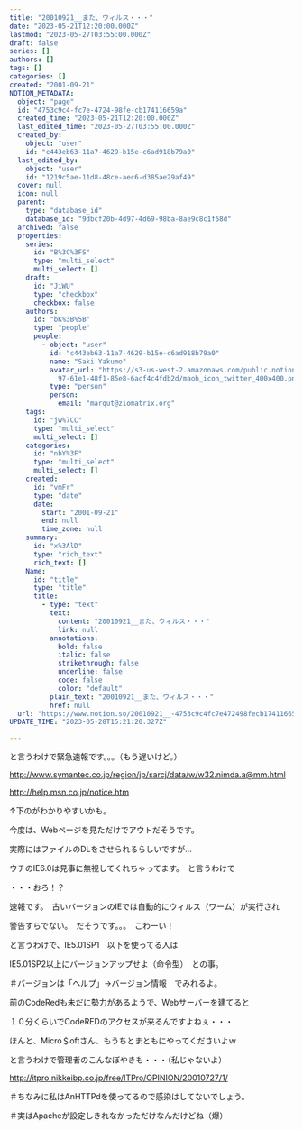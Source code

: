 ```yaml
---
title: "20010921__また、ウィルス・・・"
date: "2023-05-21T12:20:00.000Z"
lastmod: "2023-05-27T03:55:00.000Z"
draft: false
series: []
authors: []
tags: []
categories: []
created: "2001-09-21"
NOTION_METADATA:
  object: "page"
  id: "4753c9c4-fc7e-4724-98fe-cb174116659a"
  created_time: "2023-05-21T12:20:00.000Z"
  last_edited_time: "2023-05-27T03:55:00.000Z"
  created_by:
    object: "user"
    id: "c443eb63-11a7-4629-b15e-c6ad918b79a0"
  last_edited_by:
    object: "user"
    id: "1219c5ae-11d8-48ce-aec6-d385ae29af49"
  cover: null
  icon: null
  parent:
    type: "database_id"
    database_id: "9dbcf20b-4d97-4d69-98ba-8ae9c8c1f58d"
  archived: false
  properties:
    series:
      id: "B%3C%3FS"
      type: "multi_select"
      multi_select: []
    draft:
      id: "JiWU"
      type: "checkbox"
      checkbox: false
    authors:
      id: "bK%3B%5B"
      type: "people"
      people:
        - object: "user"
          id: "c443eb63-11a7-4629-b15e-c6ad918b79a0"
          name: "Saki Yakumo"
          avatar_url: "https://s3-us-west-2.amazonaws.com/public.notion-static.com/3ad1c4\
            97-61e1-48f1-85e8-6acf4c4fdb2d/maoh_icon_twitter_400x400.png"
          type: "person"
          person:
            email: "marqut@ziomatrix.org"
    tags:
      id: "jw%7CC"
      type: "multi_select"
      multi_select: []
    categories:
      id: "nbY%3F"
      type: "multi_select"
      multi_select: []
    created:
      id: "vmFr"
      type: "date"
      date:
        start: "2001-09-21"
        end: null
        time_zone: null
    summary:
      id: "x%3AlD"
      type: "rich_text"
      rich_text: []
    Name:
      id: "title"
      type: "title"
      title:
        - type: "text"
          text:
            content: "20010921__また、ウィルス・・・"
            link: null
          annotations:
            bold: false
            italic: false
            strikethrough: false
            underline: false
            code: false
            color: "default"
          plain_text: "20010921__また、ウィルス・・・"
          href: null
  url: "https://www.notion.so/20010921__-4753c9c4fc7e472498fecb174116659a"
UPDATE_TIME: "2023-05-28T15:21:20.327Z"

---
```

<link rel="stylesheet" href="https://cdn.jsdelivr.net/npm/katex@0.16.2/dist/katex.min.css" integrity="sha384-bYdxxUwYipFNohQlHt0bjN/LCpueqWz13HufFEV1SUatKs1cm4L6fFgCi1jT643X" crossorigin="anonymous">


と言うわけで緊急速報です。。。（もう遅いけど。）


http://www.symantec.co.jp/region/jp/sarcj/data/w/w32.nimda.a@mm.html


http://help.msn.co.jp/notice.htm


↑下のがわかりやすいかも。


今度は、Webページを見ただけでアウトだそうです。


実際にはファイルのDLをさせられるらしいですが…


ウチのIE6.0は見事に無視してくれちゃってます。　と言うわけで


・・・おろ！？


速報です。　古いバージョンのIEでは自動的にウィルス（ワーム）が実行され


警告すらでない。　だそうです。。。　こわーい！


と言うわけで、IE5.01SP1　以下を使ってる人は


IE5.01SP2以上にバージョンアップせよ（命令型）　との事。


＃バージョンは「ヘルプ」→バージョン情報　でみれるよ。


前のCodeRedも未だに勢力があるようで、Webサーバーを建てると


１０分くらいでCodeREDのアクセスが来るんですよねぇ・・・


ほんと、Micro＄oftさん、もうちとまともにやってくださいよｗ


と言うわけで管理者のこんなぼやきも・・・（私じゃないよ）


http://itpro.nikkeibp.co.jp/free/ITPro/OPINION/20010727/1/


＃ちなみに私はAnHTTPdを使ってるので感染はしてないでしょう。


＃実はApacheが設定しきれなかっただけなんだけどね（爆）


